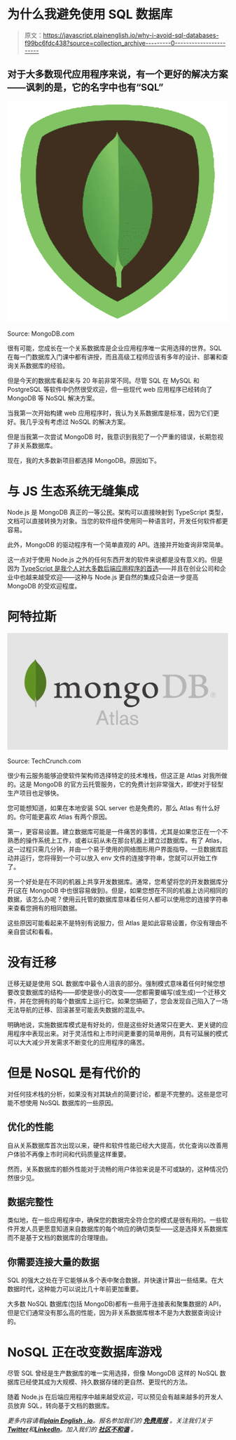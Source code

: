 # 为什么我避免使用 SQL 数据库

> 原文：<https://javascript.plainenglish.io/why-i-avoid-sql-databases-f99bc6fdc438?source=collection_archive---------0----------------------->

## 对于大多数现代应用程序来说，有一个更好的解决方案——讽刺的是，它的名字中也有“SQL”

![](img/50007396114348af0d9a019252005220.png)

Source: MongoDB.com

很有可能，您成长在一个关系数据库是企业应用程序唯一实用选择的世界。SQL 在每一门数据库入门课中都有讲授，而且高级工程师应该有多年的设计、部署和查询关系数据库的经验。

但是今天的数据库看起来与 20 年前非常不同。尽管 SQL 在 MySQL 和 PostgreSQL 等软件中仍然很受欢迎，但一些现代 web 应用程序已经转向了 MongoDB 等 NoSQL 解决方案。

当我第一次开始构建 web 应用程序时，我认为关系数据库是标准，因为它们更好。我几乎没有考虑过 NoSQL 的解决方案。

但是当我第一次尝试 MongoDB 时，我意识到我犯了一个严重的错误，长期忽视了非关系数据库。

现在，我的大多数新项目都选择 MongoDB。原因如下。

# 与 JS 生态系统无缝集成

Node.js 是 MongoDB 真正的一等公民。架构可以直接映射到 TypeScript 类型，文档可以直接转换为对象。当您的软件组件使用同一种语言时，开发任何软件都更容易。

此外，MongoDB 的驱动程序有一个简单直观的 API。连接并开始查询非常简单。

这一点对于使用 Node.js 之外的任何东西开发的软件来说都是没有意义的。但是因为 [TypeScript 是我个人对大多数后端应用程序的首选](https://betterprogramming.pub/its-time-we-admit-the-truth-about-javascript-98d197c0f1ec)——并且在创业公司和企业中也越来越受欢迎——这种与 Node.js 更自然的集成只会进一步提高 MongoDB 的受欢迎程度。

# 阿特拉斯

![](img/9bc5d8329a90b964cc5eb89e6639ef49.png)

Source: TechCrunch.com

很少有云服务能够迫使软件架构师选择特定的技术堆栈，但这正是 Atlas 对我所做的。这是 MongoDB 的官方云托管服务，它的免费计划非常强大，即使对于轻型生产项目也足够快。

您可能想知道，如果在本地安装 SQL server 也是免费的，那么 Atlas 有什么好的。你可能更喜欢 Atlas 有两个原因。

第一，更容易设置。建立数据库可能是一件痛苦的事情，尤其是如果您正在一个不熟悉的操作系统上工作，或者以前从未在那台机器上建立过数据库。有了 Atlas，这一过程只需几分钟，并由一个易于使用的网络图形用户界面指导。一旦数据库启动并运行，您将得到一个可以放入 env 文件的连接字符串，您就可以开始工作了。

另一个好处是在不同的机器上共享开发数据库。通常，您希望将您的开发数据库分开(这在 MongoDB 中也很容易做到)。但是，如果您想在不同的机器上访问相同的数据，该怎么办呢？使用云托管的数据库意味着任何人都可以使用您的连接字符串来查看您拥有的相同数据。

这些原因可能看起来不是特别有说服力，但 Atlas 是如此容易设置，你没有理由不亲自尝试和看看。

# 没有迁移

迁移无疑是使用 SQL 数据库中最令人沮丧的部分。强制模式意味着任何时候您想要改变数据库的结构——即使是很小的改变——您都需要编写(或生成)一个迁移文件，并在您拥有的每个数据库上运行它。如果您搞砸了，您会发现自己陷入了一场无法导航的迁移、回滚甚至可能丢失数据的混乱中。

明确地说，实施数据库模式是有好处的，但是这些好处通常只在更大、更关键的应用程序中表现出来。对于灵活性和上市时间更重要的简单用例，具有可延展的模式可以大大减少开发需求不断变化的应用程序的痛苦。

# 但是 NoSQL 是有代价的

对任何技术栈的分析，如果没有对其缺点的简要讨论，都是不完整的。这些是您可能不想使用 NoSQL 数据库的一些原因。

## 优化的性能

自从关系数据库首次出现以来，硬件和软件性能已经大大提高，优化查询以改善用户体验不再像上市时间和代码质量这样重要。

然而，关系数据库的额外性能对于流畅的用户体验来说是不可或缺的，这种情况仍然很少见。

## 数据完整性

类似地，在一些应用程序中，确保您的数据完全符合您的模式是很有用的。一些软件开发人员更愿意知道来自数据库的每个响应的确切类型——这是选择关系数据库而不是基于文档的数据库的合理理由。

## 你需要连接大量的数据

SQL 的强大之处在于它能够从多个表中聚合数据，并快速计算出一些结果。在大数据时代，这种能力可以说比几十年前更加重要。

大多数 NoSQL 数据库(包括 MongoDB)都有一些用于连接表和聚集数据的 API，但是它们通常没有那么高的性能，因为非关系数据库根本不是为大数据查询设计的。

# NoSQL 正在改变数据库游戏

尽管 SQL 曾经是生产数据库的唯一实用选择，但像 MongoDB 这样的 NoSQL 数据库已经使其成为大规模、持久数据存储的更自然、更现代的方法。

随着 Node.js 在后端应用程序中越来越受欢迎，可以预见会有越来越多的开发人员放弃 SQL，转向基于文档的数据库。

*更多内容请看*[***plain English . io***](https://plainenglish.io/)*。报名参加我们的* [***免费周报***](http://newsletter.plainenglish.io/) *。关注我们关于*[***Twitter***](https://twitter.com/inPlainEngHQ)*和*[***LinkedIn***](https://www.linkedin.com/company/inplainenglish/)*。加入我们的* [***社区不和谐***](https://discord.gg/GtDtUAvyhW) *。*
